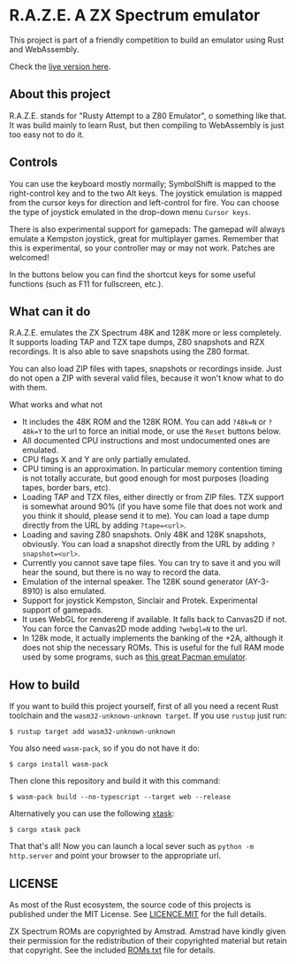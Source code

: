 # R.A.Z.E. A ZX Spectrum emulator

This project is part of a friendly competition to build an emulator using Rust and WebAssembly.

Check the [live version here](https://rodrigorc.github.io/raze/).

## About this project

R.A.Z.E. stands for "Rusty Attempt to a Z80 Emulator", o something like that. It was build mainly to learn Rust, but then compiling to WebAssembly is just too easy not to do it.

## Controls

You can use the keyboard mostly normally; SymbolShift is mapped to the right-control key and to the two Alt keys. The joystick emulation is mapped from the cursor keys for direction and left-control for fire. You can choose the type of joystick emulated in the drop-down menu `Cursor keys`.

There is also experimental support for gamepads: The gamepad will always emulate a Kempston joystick, great for multiplayer games. Remember that this is experimental, so your controller may or may not work. Patches are welcomed!

In the buttons below you can find the shortcut keys for some useful functions (such as F11 for fullscreen, etc.).

## What can it do

R.A.Z.E. emulates the ZX Spectrum 48K and 128K more or less completely. It supports loading TAP and TZX tape dumps, Z80 snapshots and RZX recordings. It is also able to save snapshots using the Z80 format.

You can also load ZIP files with tapes, snapshots or recordings inside. Just do not open a ZIP with several valid files, because it won't know what to do with them.

What works and what not

 * It includes the 48K ROM and the 128K ROM. You can add `?48k=N` or `?48k=Y` to the url to force an initial mode, or use the `Reset` buttons below.
 * All documented CPU instructions and most undocumented ones are emulated.
 * CPU flags X and Y are only partially emulated.
 * CPU timing is an approximation. In particular memory contention timing is not totally accurate, but good enough for most purposes (loading tapes, border bars, etc).
 * Loading TAP and TZX files, either directly or from ZIP files. TZX support is somewhat around 90% (if you have some file that does not work and you think it should, please send it to me). You can load a tape dump directly from the URL by adding `?tape=<url>`.
 * Loading and saving Z80 snapshots. Only 48K and 128K snapshots, obviously. You can load a snapshot directly from the URL by adding `?snapshot=<url>`.
 * Currently you cannot save tape files. You can try to save it and you will hear the sound, but there is no way to record the data.
 * Emulation of the internal speaker. The 128K sound generator (AY-3-8910) is also emulated.
 * Support for joystick Kempston, Sinclair and Protek. Experimental support of gamepads.
 * It uses WebGL for rendereng if available. It falls back to Canvas2D if not. You can force the Canvas2D mode adding `?webgl=N` to the url.
 * In 128k mode, it actually implements the banking of the +2A, although it does not ship the necessary ROMs. This is useful for the full RAM mode used by some programs, such as [this great Pacman emulator](http://simonowen.com/spectrum/pacemuzx/).

## How to build

If you want to build this project yourself, first of all  you need a recent Rust toolchain and the `wasm32-unknown-unknown target`. If you use `rustup` just run:

```
$ rustup target add wasm32-unknown-unknown
```

You also need `wasm-pack`, so if you do not have it do:

```
$ cargo install wasm-pack
```

Then clone this repository and build it with this command:

```
$ wasm-pack build --no-typescript --target web --release
```

Alternatively you can use the following [xtask](https://github.com/matklad/cargo-xtask):

```
$ cargo xtask pack
```

That that's all! Now you can launch a local sever such as `python -m http.server` and point your browser to the appropriate url.

## LICENSE

As most of the Rust ecosystem, the source code of this projects is published under the MIT License. See [LICENCE.MIT](LICENSE.MIT) for the full details.

ZX Spectrum ROMs are copyrighted by Amstrad. Amstrad have kindly given their permission for the redistribution of their copyrighted material but retain that copyright. See the included [ROMs.txt](ROMs.txt) file for details.
